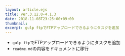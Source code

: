 ```yaml
---
layout: article.ejs
title: ver.3.12.0-4.1.3
date: 2018-11-08T23:25:00+09:00
thumbnail: 
excerpt: gulp ftpでFTPアップロードできるようにタスクを追加
---
```


- `gulp ftp`でFTPアップロードできるようにタスクを追加
- `readme.md`の内容をドキュメントに移行
